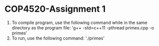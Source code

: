 # COP4520-Assignment 1
1. To compile program, use the following command while in the same directory as the program file: 'g++ -std=c++11 -pthread primes.cpp -o primes'
2. To run, use the following command: './primes'
